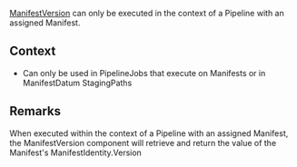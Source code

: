 [ManifestVersion](assetlink://Packages/com.passivepicasso.thunderkit/Editor/Core/Paths/Components/ManifestVersion.cs) can only be executed in the context of a Pipeline with an assigned Manifest.

## Context

* Can only be used in PipelineJobs that execute on Manifests or in ManifestDatum StagingPaths

## Remarks

When executed within the context of a Pipeline with an assigned Manifest, the ManifestVersion component will retrieve and return the value of the Manifest's ManifestIdentity.Version

